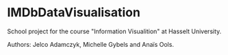 # IMDbDataVisualisation

School project for the course "Information Visualition" at Hasselt University.

Authors: Jelco Adamczyk, Michelle Gybels and Anaïs Ools.
